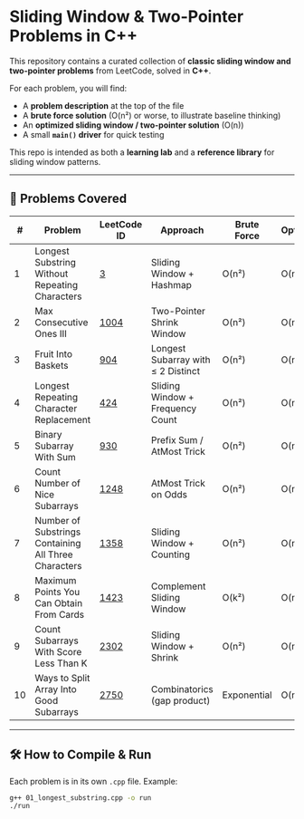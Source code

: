 # Sliding Window & Two-Pointer Problems in C++

This repository contains a curated collection of **classic sliding window and two-pointer problems** from LeetCode, solved in **C++**.  

For each problem, you will find:
- A **problem description** at the top of the file  
- A **brute force solution** (O(n²) or worse, to illustrate baseline thinking)  
- An **optimized sliding window / two-pointer solution** (O(n))  
- A small **`main()` driver** for quick testing  

This repo is intended as both a **learning lab** and a **reference library** for sliding window patterns.

---

## 📌 Problems Covered

| #  | Problem | LeetCode ID | Approach | Brute Force | Optimized |
|----|----------|-------------|----------|-------------|-----------|
| 1  | Longest Substring Without Repeating Characters | [3](https://leetcode.com/problems/longest-substring-without-repeating-characters/) | Sliding Window + Hashmap | O(n²) | O(n) |
| 2  | Max Consecutive Ones III | [1004](https://leetcode.com/problems/max-consecutive-ones-iii/) | Two-Pointer Shrink Window | O(n²) | O(n) |
| 3  | Fruit Into Baskets | [904](https://leetcode.com/problems/fruit-into-baskets/) | Longest Subarray with ≤ 2 Distinct | O(n²) | O(n) |
| 4  | Longest Repeating Character Replacement | [424](https://leetcode.com/problems/longest-repeating-character-replacement/) | Sliding Window + Frequency Count | O(n²) | O(n) |
| 5  | Binary Subarray With Sum | [930](https://leetcode.com/problems/binary-subarrays-with-sum/) | Prefix Sum / AtMost Trick | O(n²) | O(n) |
| 6  | Count Number of Nice Subarrays | [1248](https://leetcode.com/problems/count-number-of-nice-subarrays/) | AtMost Trick on Odds | O(n²) | O(n) |
| 7  | Number of Substrings Containing All Three Characters | [1358](https://leetcode.com/problems/number-of-substrings-containing-all-three-characters/) | Sliding Window + Counting | O(n²) | O(n) |
| 8  | Maximum Points You Can Obtain From Cards | [1423](https://leetcode.com/problems/maximum-points-you-can-obtain-from-cards/) | Complement Sliding Window | O(k²) | O(n) |
| 9  | Count Subarrays With Score Less Than K | [2302](https://leetcode.com/problems/count-subarrays-with-score-less-than-k/) | Sliding Window + Shrink | O(n²) | O(n) |
| 10 | Ways to Split Array Into Good Subarrays | [2750](https://leetcode.com/problems/ways-to-split-array-into-good-subarrays/) | Combinatorics (gap product) | Exponential | O(n) |

---

## 🛠️ How to Compile & Run

Each problem is in its own `.cpp` file. Example:

```bash
g++ 01_longest_substring.cpp -o run
./run
